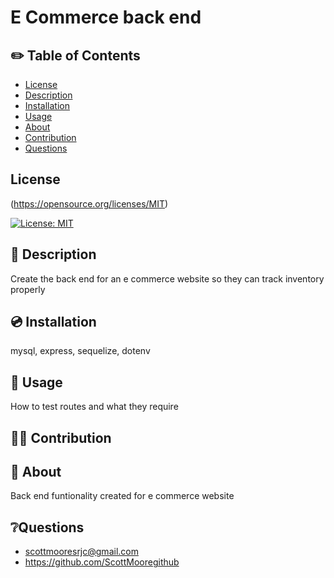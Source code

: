  # E Commerce back end

## ✏️ Table of Contents

- [License](#license)
- [Description](#description)
- [Installation](#installation)
- [Usage](#usage)
- [About](#about)
- [Contribution](#contribution)
- [Questions](#questions)

## License  
  (https://opensource.org/licenses/MIT)
  
  [![License: MIT](https://img.shields.io/badge/License-MIT-yellow.svg)](https://opensource.org/licenses/MIT)

## 📄 Description 

 Create the back end for an e commerce website so they can track inventory properly

## 💿 Installation

 mysql, express, sequelize, dotenv

## 🧰 Usage
 How to test routes and what they require

## 🧑‍💻 Contribution
 

## 📝 About
 Back end funtionality created for e commerce website


## ❔Questions
- scottmooresrjc@gmail.com
- https://github.com/ScottMooregithub



